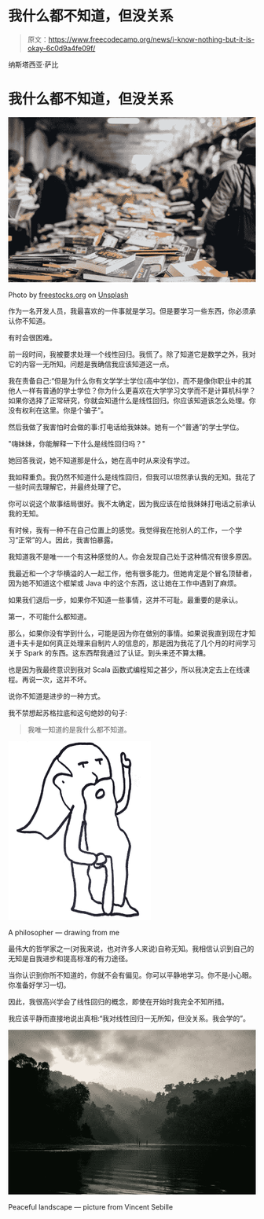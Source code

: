 # 我什么都不知道，但没关系

> 原文：<https://www.freecodecamp.org/news/i-know-nothing-but-it-is-okay-6c0d9a4fe09f/>

纳斯塔西亚·萨比

# 我什么都不知道，但没关系

![OuRtza61zZWmag7swHIUR9GHqb4vBX3JeDB-](img/653f8a450827c6b60f876505cef3500e.png)

Photo by [freestocks.org](https://unsplash.com/photos/YTUZcmmf1eU?utm_source=unsplash&utm_medium=referral&utm_content=creditCopyText) on [Unsplash](https://unsplash.com/search/photos/knowledge?utm_source=unsplash&utm_medium=referral&utm_content=creditCopyText)

作为一名开发人员，我最喜欢的一件事就是学习。但是要学习一些东西，你必须承认你不知道。

有时会很困难。

前一段时间，我被要求处理一个线性回归。我慌了。除了知道它是数学之外，我对它的内容一无所知。问题是我确信我应该知道这一点。

我在责备自己:“但是为什么你有文学学士学位(高中学位)，而不是像你职业中的其他人一样有普通的学士学位？你为什么更喜欢在大学学习文学而不是计算机科学？如果你选择了正常研究，你就会知道什么是线性回归。你应该知道该怎么处理。你没有权利在这里。你是个骗子”。

然后我做了我害怕时会做的事:打电话给我妹妹。她有一个“普通”的学士学位。

"嗨妹妹，你能解释一下什么是线性回归吗？"

她回答我说，她不知道那是什么，她在高中时从来没有学过。

我如释重负。我仍然不知道什么是线性回归，但我可以坦然承认我的无知。我花了一些时间去理解它，并最终处理了它。

你可以说这个故事结局很好。我不太确定，因为我应该在给我妹妹打电话之前承认我的无知。

有时候，我有一种不在自己位置上的感觉。我觉得我在抢别人的工作，一个学习“正常”的人。因此，我害怕暴露。

我知道我不是唯一一个有这种感觉的人。你会发现自己处于这种情况有很多原因。

我最近和一个才华横溢的人一起工作，他有很多能力。但她肯定是个冒名顶替者，因为她不知道这个框架或 Java 中的这个东西，这让她在工作中遇到了麻烦。

如果我们退后一步，如果你不知道一些事情，这并不可耻。最重要的是承认。

第一，不可能什么都知道。

那么，如果你没有学到什么，可能是因为你在做别的事情。如果说我直到现在才知道卡夫卡是如何真正处理来自制片人的信息的，那是因为我花了几个月的时间学习关于 Spark 的东西。这东西帮我通过了认证。到头来还不算太糟。

也是因为我最终意识到我对 Scala 函数式编程知之甚少，所以我决定去上在线课程。再说一次，这并不坏。

说你不知道是进步的一种方式。

我不禁想起苏格拉底和这句绝妙的句子:

> 我唯一知道的是我什么都不知道。

![Z8Vk1nHhGtdDrLWe41P2RUk3JPgmU8AFf9sn](img/a2ffc8965efad276f3356620d7fc9225.png)

A philosopher — drawing from me

最伟大的哲学家之一(对我来说，也对许多人来说)自称无知。我相信认识到自己的无知是自我进步和提高标准的有力途径。

当你认识到你所不知道的，你就不会有偏见。你可以平静地学习。你不是小心眼。你准备好学习一切。

因此，我很高兴学会了线性回归的概念，即使在开始时我完全不知所措。

我应该平静而直接地说出真相:“我对线性回归一无所知，但没关系。我会学的”。

![uuKIctwvzHW4mOQ7XZ1T5PwWO2Mo2ewJCko0](img/268326ace7eb95332b17dc3dc5a1f88d.png)

Peaceful landscape — picture from Vincent Sebille